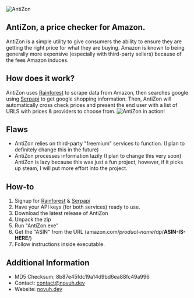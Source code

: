 ![AntiZon](https://i.imgur.com/6XwvFx8.png)
## AntiZon, a price checker for Amazon.
AntiZon is a simple utility to give consumers the ability to ensure they are getting the right price for what they are buying. Amazon is known to being generally more expensive (especially with third-party sellers) because of the fees Amazon induces.

## How does it work?
AntiZon uses [Rainforest](https://rainforestapi.com) to scrape data from Amazon, then searches google using [Serpapi](https://serpapi.com) to get google shopping information. Then, AntiZon will automatically cross check prices and present the end user with a list of URLS with prices & providers to choose from.
![AntiZon in action!](https://i.imgur.com/RjcpfPs.png)

## Flaws
* AntiZon relies on third-party "freemium" services to function. (I plan to definitely change this in the future)
* AntiZon processes information lazily (I plan to change this very soon)
AntiZon is lazy because this was just a fun project, however, if it picks up steam, I will put more effort into the project.

## How-to
1. Signup for [Rainforest](https://rainforestapi.com) & [Serpapi](https://serpapi.com)
2. Have your API keys (for both services) ready to use.
3. Download the latest release of AntiZon
4. Unpack the zip
5. Run "AntiZon.exe"
6. Get the "ASIN" from the URL (amazon.com/*product-name*/dp/**ASIN-IS-HERE**/)
7. Follow instructions inside executable.

## Additional Information
* MD5 Checksum: 8b87e45fdc19a14d9bd6ea88fc49a996
* Contact: contact@novuh.dev
* Website: [novuh.dev](https://novuh.dev)

